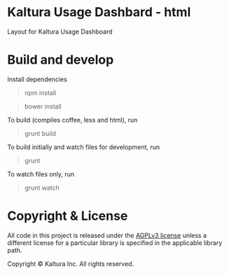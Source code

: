 # Kaltura Usage Dashbard - html

Layout for Kaltura Usage Dashboard

# Build and develop

Install dependencies
> npm install

> bower install

To build (compiles coffee, less and html), run
> grunt build

To build initially and watch files for development, run
> grunt

To watch files only, run
> grunt watch

# Copyright & License

All code in this project is released under the [AGPLv3 license](http://www.gnu.org/licenses/agpl-3.0.html) unless a different license for a particular library is specified in the applicable library path.

Copyright © Kaltura Inc. All rights reserved.
